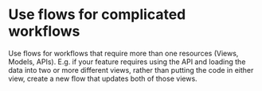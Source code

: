 # Use flows for complicated workflows

Use flows for workflows that require more than one resources (Views, Models,
APIs). E.g. if your feature requires using the API and loading the data into two
or more different views, rather than putting the code in either view, create a
new flow that updates both of those views.